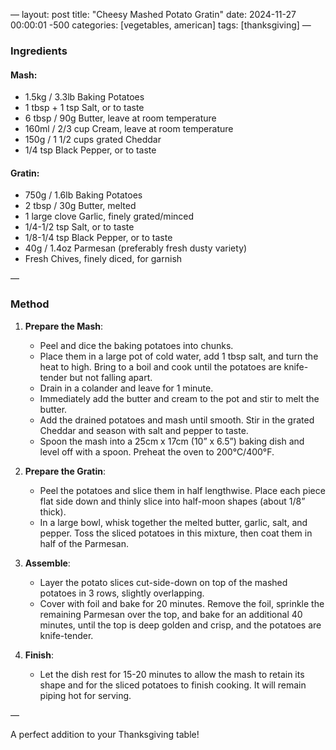 —
layout: post
title: "Cheesy Mashed Potato Gratin"
date: 2024-11-27 00:00:01 -500
categories: [vegetables, american]
tags: [thanksgiving]
—

### Ingredients

#### Mash:
- 1.5kg / 3.3lb Baking Potatoes
- 1 tbsp + 1 tsp Salt, or to taste
- 6 tbsp / 90g Butter, leave at room temperature
- 160ml / 2/3 cup Cream, leave at room temperature
- 150g / 1 1/2 cups grated Cheddar
- 1/4 tsp Black Pepper, or to taste

#### Gratin:
- 750g / 1.6lb Baking Potatoes
- 2 tbsp / 30g Butter, melted
- 1 large clove Garlic, finely grated/minced
- 1/4-1/2 tsp Salt, or to taste
- 1/8-1/4 tsp Black Pepper, or to taste
- 40g / 1.4oz Parmesan (preferably fresh dusty variety)
- Fresh Chives, finely diced, for garnish

—

### Method

1. **Prepare the Mash**:
   - Peel and dice the baking potatoes into chunks.
   - Place them in a large pot of cold water, add 1 tbsp salt, and turn the heat to high. Bring to a boil and cook until the potatoes are knife-tender but not falling apart.
   - Drain in a colander and leave for 1 minute.
   - Immediately add the butter and cream to the pot and stir to melt the butter.
   - Add the drained potatoes and mash until smooth. Stir in the grated Cheddar and season with salt and pepper to taste.
   - Spoon the mash into a 25cm x 17cm (10” x 6.5”) baking dish and level off with a spoon. Preheat the oven to 200°C/400°F.

2. **Prepare the Gratin**:
   - Peel the potatoes and slice them in half lengthwise. Place each piece flat side down and thinly slice into half-moon shapes (about 1/8” thick).
   - In a large bowl, whisk together the melted butter, garlic, salt, and pepper. Toss the sliced potatoes in this mixture, then coat them in half of the Parmesan.

3. **Assemble**:
   - Layer the potato slices cut-side-down on top of the mashed potatoes in 3 rows, slightly overlapping.
   - Cover with foil and bake for 20 minutes. Remove the foil, sprinkle the remaining Parmesan over the top, and bake for an additional 40 minutes, until the top is deep golden and crisp, and the potatoes are knife-tender.

4. **Finish**:
   - Let the dish rest for 15-20 minutes to allow the mash to retain its shape and for the sliced potatoes to finish cooking. It will remain piping hot for serving.

—

A perfect addition to your Thanksgiving table!